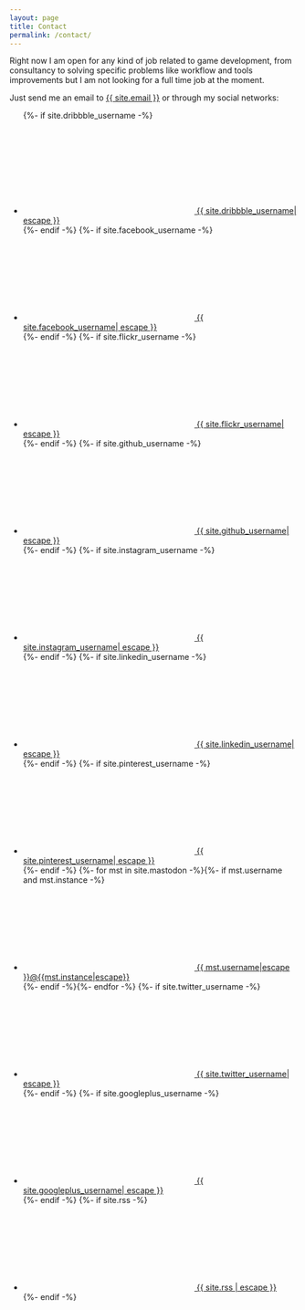 ```yaml
---
layout: page
title: Contact
permalink: /contact/
---
```


<!--
  Idea: you can contact me about blah..

  For example: right now I am doing my own games, you can contact me if you want to publish them or want a partnership, etc.
  Or if you are a small/middle company you can contact me for consultancy for example for scaling the engine, the team, etc.
  Or you can hire me to develop or improve some workflow, tools. 

  I am not looking for a full time job a the moment.
 -->

Right now I am open for any kind of job related to game development, from consultancy to solving specific problems like workflow and tools improvements but I am not looking for a full time job at the moment.

Just send me an email to <a class="u-email" href="mailto:{{ site.email }}">{{ site.email }}</a> or through my social networks:

<ul class="social-media-list">

  {%- if site.dribbble_username -%}<li><a href="https://dribbble.com/{{ site.dribbble_username| cgi_escape | escape }}"><svg class="svg-icon"><use xlink:href="{{ '/assets/minima-social-icons.svg#dribbble' | relative_url }}"></use></svg> <span class="username">{{ site.dribbble_username| escape }}</span></a></li>{%- endif -%}
  {%- if site.facebook_username -%}<li><a href="https://www.facebook.com/{{ site.facebook_username| cgi_escape | escape }}"><svg class="svg-icon"><use xlink:href="{{ '/assets/minima-social-icons.svg#facebook' | relative_url }}"></use></svg> <span class="username">{{ site.facebook_username| escape }}</span></a></li>{%- endif -%}
  {%- if site.flickr_username -%}<li><a href="https://www.flickr.com/photos/{{ site.flickr_username| cgi_escape | escape }}"><svg class="svg-icon"><use xlink:href="{{ '/assets/minima-social-icons.svg#flickr' | relative_url }}"></use></svg> <span class="username">{{ site.flickr_username| escape }}</span></a></li>{%- endif -%}
  {%- if site.github_username -%}<li><a href="https://github.com/{{ site.github_username| cgi_escape | escape }}"><svg class="svg-icon"><use xlink:href="{{ '/assets/minima-social-icons.svg#github' | relative_url }}"></use></svg> <span class="username">{{ site.github_username| escape }}</span></a></li>{%- endif -%}
  {%- if site.instagram_username -%}<li><a href="https://instagram.com/{{ site.instagram_username| cgi_escape | escape }}"><svg class="svg-icon"><use xlink:href="{{ '/assets/minima-social-icons.svg#instagram' | relative_url }}"></use></svg> <span class="username">{{ site.instagram_username| escape }}</span></a></li>{%- endif -%}
  {%- if site.linkedin_username -%}<li><a href="https://www.linkedin.com/in/{{ site.linkedin_username| cgi_escape | escape }}"><svg class="svg-icon"><use xlink:href="{{ '/assets/minima-social-icons.svg#linkedin' | relative_url }}"></use></svg> <span class="username">{{ site.linkedin_username| escape }}</span></a></li>{%- endif -%}
  {%- if site.pinterest_username -%}<li><a href="https://www.pinterest.com/{{ site.pinterest_username| cgi_escape | escape }}"><svg class="svg-icon"><use xlink:href="{{ '/assets/minima-social-icons.svg#pinterest' | relative_url }}"></use></svg> <span class="username">{{ site.pinterest_username| escape }}</span></a></li>{%- endif -%}
  {%- for mst in site.mastodon -%}{%- if mst.username and mst.instance -%}<li><a rel="me" href="https://{{ mst.instance| cgi_escape | escape}}/@{{mst.username}}"><svg class="svg-icon"><use xlink:href="{{ '/assets/minima-social-icons.svg#mastodon' | relative_url }}"></use></svg> <span class="username">{{ mst.username|escape }}@{{mst.instance|escape}}</span></a></li>{%- endif -%}{%- endfor -%}
  {%- if site.twitter_username -%}<li><a href="https://www.twitter.com/{{ site.twitter_username| cgi_escape | escape }}"><svg class="svg-icon"><use xlink:href="{{ '/assets/minima-social-icons.svg#twitter' | relative_url }}"></use></svg> <span class="username">{{ site.twitter_username| escape }}</span></a></li>{%- endif -%}
  {%- if site.googleplus_username -%}<li><a href="https://plus.google.com/{{ site.googleplus_username| escape }}"><svg class="svg-icon"><use xlink:href="{{ '/assets/minima-social-icons.svg#googleplus' | relative_url }}"></use></svg> <span class="username">{{ site.googleplus_username| escape }}</span></a></li>{%- endif -%}
  {%- if site.rss -%}<li><a href="{{ 'feed.xml' | relative_url }}"><svg class="svg-icon"><use xlink:href="{{ '/assets/minima-social-icons.svg#rss' | relative_url }}"></use></svg> <span>{{ site.rss | escape }}</span></a></li>{%- endif -%}
</ul>
